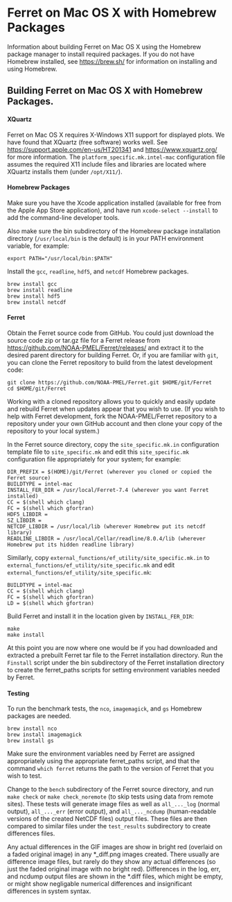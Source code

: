 # Ferret on Mac OS X with Homebrew Packages
Information about building Ferret on Mac OS X using the Homebrew package 
manager to install required packages.
If you do not have Homebrew installed, see https://brew.sh/ for information 
on installing and using Homebrew.

## Building Ferret on Mac OS X with Homebrew Packages.

#### XQuartz

Ferret on Mac OS X requires X-Windows X11 support for displayed plots.
We have found that XQuartz (free software) works well.
See https://support.apple.com/en-us/HT201341 and https://www.xquartz.org/ 
for more information.
The `platform_specific.mk.intel-mac` configuration file assumes the required 
X11 include files and libraries are located where XQuartz installs them 
(under `/opt/X11/`).

#### Homebrew Packages

Make sure you have the Xcode application installed (available for free from 
the Apple App Store application), and have run `xcode-select --install` to 
add the command-line developer tools.

Also make sure the bin subdirectory of the Homebrew package installation 
directory (`/usr/local/bin` is the default) is in your PATH environment 
variable, for example:

    export PATH="/usr/local/bin:$PATH"

Install the `gcc`, `readline`, `hdf5`, and `netcdf` Homebrew packages.

    brew install gcc
    brew install readline
    brew install hdf5
    brew install netcdf

#### Ferret

Obtain the Ferret source code from GitHub.
You could just download the source code zip or tar.gz file for a Ferret release 
from https://github.com/NOAA-PMEL/Ferret/releases/ and extract it to the desired 
parent directory for building Ferret.
Or, if you are familiar with `git`, you can clone the Ferret repository to build 
from the latest development code:

    git clone https://github.com/NOAA-PMEL/Ferret.git $HOME/git/Ferret
    cd $HOME/git/Ferret

Working with a cloned repository allows you to quickly and easily update and 
rebuild Ferret when updates appear that you wish to use.
(If you wish to help with Ferret development, fork the NOAA-PMEL/Ferret 
repository to a repository under your own GitHub account and then clone your copy 
of the repository to your local system.)

In the Ferret source directory, copy the `site_specific.mk.in` configuration 
template file to `site_specific.mk` and edit this `site_specific.mk` configuration 
file appropriately for your system; for example:

    DIR_PREFIX = $(HOME)/git/Ferret (wherever you cloned or copied the Ferret source)
    BUILDTYPE = intel-mac
    INSTALL_FER_DIR = /usr/local/Ferret-7.4 (wherever you want Ferret installed)
    CC = $(shell which clang)
    FC = $(shell which gfortran)
    HDF5_LIBDIR =
    SZ_LIBDIR =
    NETCDF_LIBDIR = /usr/local/lib (wherever Homebrew put its netcdf library)
    READLINE_LIBDIR = /usr/local/Cellar/readline/8.0.4/lib (wherever Homebrew put its hidden readline library)

Similarly, copy `external_functions/ef_utility/site_specific.mk.in` to
`external_functions/ef_utility/site_specific.mk` and edit
`external_functions/ef_utility/site_specific.mk`:

    BUILDTYPE = intel-mac
    CC = $(shell which clang)
    FC = $(shell which gfortran)
    LD = $(shell which gfortran)

Build Ferret and install it in the location given by `INSTALL_FER_DIR`:

    make
    make install

At this point you are now where one would be if you had downloaded and extracted 
a prebuilt Ferret tar file to the Ferret installation directory.
Run the `Finstall` script under the bin subdirectory of the Ferret installation 
directory to create the ferret_paths scripts for setting environment variables 
needed by Ferret.

#### Testing

To run the benchmark tests, the `nco`, `imagemagick`, and `gs` Homebrew packages 
are needed.

    brew install nco
    brew install imagemagick
    brew install gs

Make sure the environment variables need by Ferret are assigned appropriately 
using the appropriate ferret_paths script, and that the command `which ferret` 
returns the path to the version of Ferret that you wish to test.

Change to the `bench` subdirectory of the Ferret source directory, and run 
`make check` or `make check_noremote` (to skip tests using data from remote sites).
These tests will generate image files as well as `all_..._log` (normal output), 
`all_..._err` (error output), and `all_..._ncdump` (human-readable versions of 
the created NetCDF files) output files.
These files are then compared to similar files under the `test_results` 
subdirectory to create differences files.

Any actual differences in the GIF images are show in bright red (overlaid on 
a faded original image) in any *_diff.png images created.
There usually are difference image files, but rarely do they show any actual
differences (so just the faded original image with no bright red).
Differences in the log, err, and ncdump output files are shown in the *.diff 
files, which might be empty, or might show negligable numerical differences and 
insignificant differences in system syntax.

